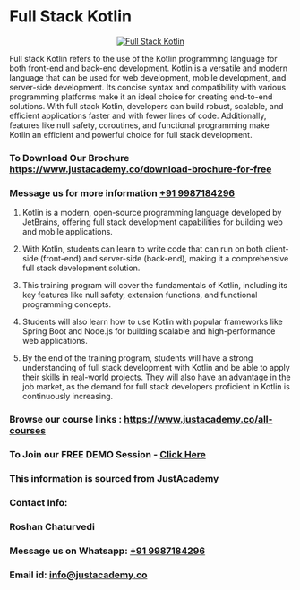 # Full Stack Kotlin

<p align="center">
  <a href="https://justacademy.co/program-detail/full-stack-web-development">
    <img src="https://justacademy.co/storage2/program_images/1704700371.webp" alt="Full Stack Kotlin">
  </a>
</p>


Full stack Kotlin refers to the use of the Kotlin programming language for both front-end and back-end development. Kotlin is a versatile and modern language that can be used for web development, mobile development, and server-side development. Its concise syntax and compatibility with various programming platforms make it an ideal choice for creating end-to-end solutions. With full stack Kotlin, developers can build robust, scalable, and efficient applications faster and with fewer lines of code. Additionally, features like null safety, coroutines, and functional programming make Kotlin an efficient and powerful choice for full stack development.
### To Download Our Brochure https://www.justacademy.co/download-brochure-for-free
### Message us for more information [+91 9987184296](https://api.whatsapp.com/send?phone=919987184296)
1) Kotlin is a modern, open-source programming language developed by JetBrains, offering full stack development capabilities for building web and mobile applications.

2) With Kotlin, students can learn to write code that can run on both client-side (front-end) and server-side (back-end), making it a comprehensive full stack development solution.

3) This training program will cover the fundamentals of Kotlin, including its key features like null safety, extension functions, and functional programming concepts.

4) Students will also learn how to use Kotlin with popular frameworks like Spring Boot and Node.js for building scalable and high-performance web applications.

5) By the end of the training program, students will have a strong understanding of full stack development with Kotlin and be able to apply their skills in real-world projects. They will also have an advantage in the job market, as the demand for full stack developers proficient in Kotlin is continuously increasing.

### Browse our course links : https://www.justacademy.co/all-courses 
### To Join our FREE DEMO Session - [Click Here](https://www.justacademy.co/register-for-course-demo)


### This information is sourced from JustAcademy
### Contact Info:
### Roshan Chaturvedi
### Message us on Whatsapp: [+91 9987184296](https://api.whatsapp.com/send?phone=919987184296)
### Email id: [info@justacademy.co](mailto:info@justacademy.co)
                    